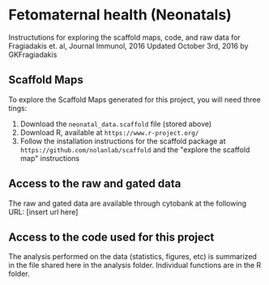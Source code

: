 # Fetomaternal health (Neonatals)
Instructutions for exploring the scaffold maps, code, and raw data for Fragiadakis et. al, Journal Immunol, 2016
Updated October 3rd, 2016 by GKFragiadakis

## Scaffold Maps

To explore the Scaffold Maps generated for this project, you will need three tings:

1. Download the `neonatal_data.scaffold` file (stored above)
2. Download R, available at `https://www.r-project.org/`
3. Follow the installation instructions for the scaffold package at `https://github.com/nolanlab/scaffold` and the "explore the scaffold map" instructions

## Access to the raw and gated data

The raw and gated data are available through cytobank at the following URL: [insert url here]

## Access to the code used for this project

The analysis performed on the data (statistics, figures, etc) is summarized in the file shared here in the analysis folder. Individual functions are in the R folder. 



